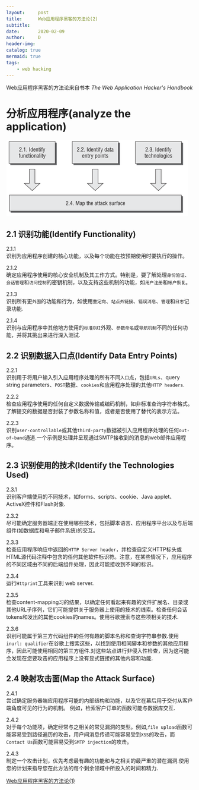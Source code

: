 ```yaml
---
layout:     post
title:      Web应用程序黑客的方法论(2)
subtitle:   
date:       2020-02-09
author:     D
header-img: 
catalog: true
mermaid: true
tags:
    - web hacking
---
```


Web应用程序黑客的方法论来自书本 *The Web Application Hacker's Handbook*

# 分析应用程序(analyze the application)

![analyzing the application](/img/analyzing-the-application.png)

## 2.1 识别功能(Identify Functionality)

2.1.1<br>
识别为应用程序创建的核心功能，以及每个功能在按预期使用时要执行的操作。

2.1.2<br>
确定应用程序使用的核心安全机制及其工作方式。特别是，要了解处理`身份验证`、`会话管理`和`访问控制`的密钥机制，以及支持这些机制的功能，如`用户注册`和`帐户恢复`。

2.1.3<br>
识别所有更`外围`的功能和行为，如使用`重定向`、`站点外链接`、`错误消息`、`管理`和`日志`记录功能.

2.1.4<br>
识别与应用程序中其他地方使用的`标准GUI`外观、`参数命名`或`导航机制`不同的任何功能，并将其挑出来进行深入测试.

## 2.2 识别数据入口点(Identify Data Entry Points)

2.2.1<br>
识别用于将用户输入引入应用程序处理的所有不同`入口`点，包括`URLs`、query string parameters、`POST`数据、`cookies`和应用程序处理的其他`HTTP headers`.

2.2.2<br>
检查应用程序使用的任何自定义数据传输或编码机制，如非标准查询字符串格式。了解提交的数据是否封装了参数名称和值，或者是否使用了替代的表示方法。

2.2.3<br>
识别`user-controllable`或其他`third-party`数据被引入应用程序处理的任何`out-of-band`通道.一个示例是处理并呈现通过SMTP接收到的消息的web邮件应用程序。

## 2.3 识别使用的技术(Identify the Technologies Used)

2.3.1<br>
识别客户端使用的不同技术，如forms、scripts、cookie、Java applet、ActiveX控件和Flash对象.

2.3.2<br>
尽可能确定服务器端正在使用哪些技术，包括脚本语言、应用程序平台以及与后端组件(如数据库和电子邮件系统)的交互。

2.3.3<br>
检查应用程序响应中返回的`HTTP Server header`，并检查自定义HTTP标头或HTML源代码注释中包含的任何其他软件标识符。注意，在某些情况下，应用程序的不同区域由不同的后端组件处理，因此可能接收到不同的标识。

2.3.4<br>
运行`Httprint`工具来识别 web server.

2.3.5<br>
检查content-mapping习的结果，以确定任何看起来有趣的文件扩展名、目录或其他URL子序列，它们可能提供关于服务器上使用的技术的线索。检查任何会话tokens和发出的其他cookies的names。使用谷歌搜索与这些项相关的技术.

2.3.6<br>
识别可能属于第三方代码组件的任何有趣的脚本名称和查询字符串参数.使用`inurl: qualifier`在谷歌上搜索这些，以找到使用相同脚本和参数的其他应用程序，因此可能使用相同的第三方组件.对这些站点进行非侵入性检查，因为这可能会发现在您要攻击的应用程序上没有显式链接的其他内容和功能.

## 2.4 映射攻击面(Map the Attack Surface)

2.4.1<br>
尝试确定服务器端应用程序可能的内部结构和功能，以及它在幕后用于交付从客户端角度可见的行为的机制。 例如，检索客户订单的函数可能与数据库交互.

2.4.2<br>
对于每个功能项，确定经常与之相关的常见漏洞的类型。例如,`file upload`函数可能容易受到路径遍历的攻击，用户间消息传递可能容易受到`XSS`的攻击，而`Contact Us`函数可能容易受到`SMTP injection`的攻击。

2.4.3<br>
制定一个攻击计划，优先考虑最有趣的功能和与之相关的最严重的潜在漏洞.使用您的计划来指导您在此方法的每个剩余领域中所投入的时间和精力.

[Web应用程序黑客的方法论(1)](https://dm116.github.io/2020/02/03/web-application-hacker-methodology/)
